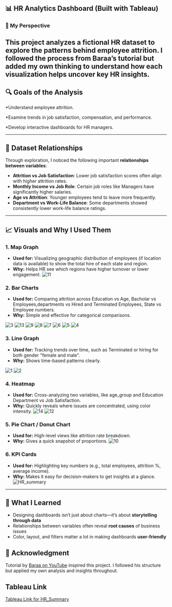 ## 📊 HR Analytics Dashboard (Built with Tableau)

### 🧠 My Perspective

This project analyzes a fictional HR dataset to explore the **patterns behind employee attrition**. I followed the process from Baraa’s tutorial but added my own thinking to understand how each visualization helps uncover key HR insights.
---

## 🔍 Goals of the Analysis

*Understand employee attrition.

*Examine trends in job satisfaction, compensation, and performance.

*Develop interactive dashboards for HR managers.

---

## 🧩 Dataset Relationships

Through exploration, I noticed the following important **relationships between variables**:

* **Attrition vs Job Satisfaction**: Lower job satisfaction scores often align with higher attrition rates.
* **Monthly Income vs Job Role**: Certain job roles like Managers have significantly higher salaries.
* **Age vs Attrition**: Younger employees tend to leave more frequently.
* **Department vs Work-Life Balance**: Some departments showed consistently lower work-life balance ratings.

---

## 📈 Visuals and Why I Used Them

### 1. **Map Graph**

* **Used for:** Visualizing geographic distribution of employees (if location data is available) to show the total hire of each state and region.
* **Why:** Helps HR see which regions have higher turnover or lower engagement.
![11](https://github.com/user-attachments/assets/9e8160ec-a212-4fc6-9a25-f276b09a0af9)

### 2. **Bar Charts**
* **Used for:** Comparing attrition across Education vs Age, Bacholar vs Employees,departments vs Hired and Terminated Employees, State vs Employee numbers.
* **Why:** Simple and effective for categorical comparisons.

![3](https://github.com/user-attachments/assets/b77ca0b0-4db3-4660-8c10-85de54ef8bea)
![13](https://github.com/user-attachments/assets/8baa6468-fd14-4924-86b9-97118a0ff1c2)
![9](https://github.com/user-attachments/assets/1950e9d9-9983-4e1c-936d-150756247ce0)
![8](https://github.com/user-attachments/assets/62808eaa-be02-413e-969f-ae8481a1cfb3)
![7](https://github.com/user-attachments/assets/5b88885f-6663-445a-9a60-9aa7e74a15e3)
![6](https://github.com/user-attachments/assets/dfea54a1-3dda-4a85-a01d-69f01009b5f6)
![5](https://github.com/user-attachments/assets/1af77cee-ba48-4d89-a6ad-9bc9222c7f11)
![4](https://github.com/user-attachments/assets/c913fac8-d5fc-4568-a719-4f49b3b77eaa)


### 3. **Line Graph**

* **Used for:** Tracking trends over time, such as Terminated or hiring for both gender "female and male".
* **Why:** Shows time-based patterns clearly.

![1](https://github.com/user-attachments/assets/dcef23e2-c0eb-450a-8b48-650453aa3528)
![2](https://github.com/user-attachments/assets/a9fb6193-e0fb-4acc-8037-dc699f1fa941)

### 4. **Heatmap**

* **Used for:** Cross-analyzing two variables, like age_group and Education  Department vs Job Satisfaction.
* **Why:** Quickly reveals where issues are concentrated, using color intensity.
![14](https://github.com/user-attachments/assets/6c761a9e-9d5e-42b3-beda-07a0028203b3)
![12](https://github.com/user-attachments/assets/8887cf94-65c1-4f42-af83-fb0de7d97b1e)


### 5. **Pie Chart / Donut Chart**

* **Used for:** High-level views like attrition rate breakdown.
* **Why:** Gives a quick snapshot of proportions.
![10](https://github.com/user-attachments/assets/74a0f2f5-f06f-4f8c-81c7-90a28aa95e82)

### 6. **KPI Cards**

* **Used for:** Highlighting key numbers (e.g., total employees, attrition %, average income).
* **Why:** Makes it easy for decision-makers to get insights at a glance.
![HR_summary](https://github.com/user-attachments/assets/4b265c2b-d854-4552-8a90-35d4e40ebf75)

---

## 📌 What I Learned

* Designing dashboards isn’t just about charts—it’s about **storytelling through data**
* Relationships between variables often reveal **root causes** of business issues
* Color, layout, and filters matter a lot in making dashboards **user-friendly**


## 🙏 Acknowledgment

Tutorial by [Baraa on YouTube](https://www.youtube.com/watch?v=UcGF09Awm4Y) inspired this project. I followed his structure but applied my own analysis and insights throughout.


## Tableau Link 

[Tableau Link for HR_Summary](https://public.tableau.com/app/profile/marwa.hemdan/viz/Book1_17499975189090/HRSummary)
